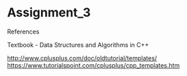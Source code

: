 # Assignment_3

References

Textbook - Data Structures and Algorithms in C++

http://www.cplusplus.com/doc/oldtutorial/templates/
https://www.tutorialspoint.com/cplusplus/cpp_templates.htm
